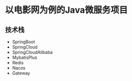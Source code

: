 # 以电影网为例的Java微服务项目

## 技术栈
- SpringBoot
- SpringCloud
- SpringCloudAlibaba
- MybatisPlus
- Redis
- Nacos
- Gateway
